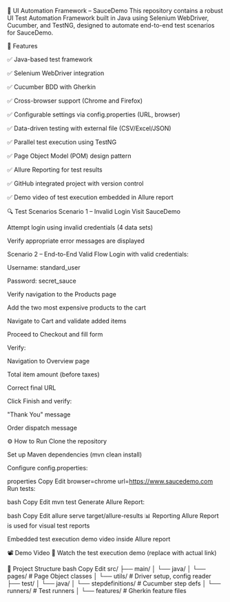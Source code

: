 🧪 UI Automation Framework – SauceDemo
This repository contains a robust UI Test Automation Framework built in Java using Selenium WebDriver, Cucumber, and TestNG, designed to automate end-to-end test scenarios for SauceDemo.

📌 Features

✅ Java-based test framework

✅ Selenium WebDriver integration

✅ Cucumber BDD with Gherkin

✅ Cross-browser support (Chrome and Firefox)

✅ Configurable settings via config.properties (URL, browser)

✅ Data-driven testing with external file (CSV/Excel/JSON)

✅ Parallel test execution using TestNG

✅ Page Object Model (POM) design pattern

✅ Allure Reporting for test results

✅ GitHub integrated project with version control

✅ Demo video of test execution embedded in Allure report

🔍 Test Scenarios
Scenario 1 – Invalid Login
Visit SauceDemo

Attempt login using invalid credentials (4 data sets)

Verify appropriate error messages are displayed

Scenario 2 – End-to-End Valid Flow
Login with valid credentials:

Username: standard_user

Password: secret_sauce

Verify navigation to the Products page

Add the two most expensive products to the cart

Navigate to Cart and validate added items

Proceed to Checkout and fill form

Verify:

Navigation to Overview page

Total item amount (before taxes)

Correct final URL

Click Finish and verify:

"Thank You" message

Order dispatch message

⚙️ How to Run
Clone the repository

Set up Maven dependencies (mvn clean install)

Configure config.properties:

properties
Copy
Edit
browser=chrome
url=https://www.saucedemo.com
Run tests:

bash
Copy
Edit
mvn test
Generate Allure Report:

bash
Copy
Edit
allure serve target/allure-results
📊 Reporting
Allure Report is used for visual test reports

Embedded test execution demo video inside Allure report

📽️ Demo Video
🎥 Watch the test execution demo (replace with actual link)

📁 Project Structure
bash
Copy
Edit
src/
├── main/
│   └── java/
│       └── pages/           # Page Object classes
│       └── utils/           # Driver setup, config reader
├── test/
│   └── java/
│       └── stepdefinitions/ # Cucumber step defs
│       └── runners/         # Test runners
│       └── features/        # Gherkin feature files
